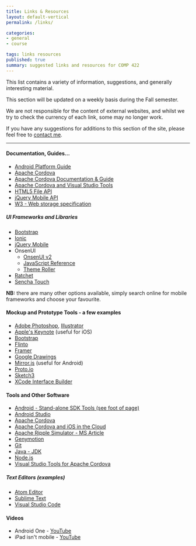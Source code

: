 ```yaml
---
title: Links & Resources
layout: default-vertical
permalink: /links/

categories:
- general
- course

tags: links resources
published: true
summary: suggested links and resources for COMP 422
---
```


This list contains a variety of information, suggestions, and generally interesting material.

This section will be updated on a weekly basis during the Fall semester.

We are not responsible for the content of external websites, and whilst we try to check the currency of each link, some may no longer work.

If you have any suggestions for additions to this section of the site, please feel free to [contact me](mailto:nhayward@luc.edu?subject=COMP422-Links).

***

<!--
#### Articles / Papers

* -->

#### Documentation, Guides...

* [Android Platform Guide](http://cordova.apache.org/docs/en/latest/)
* [Apache Cordova](https://cordova.apache.org/)
* [Apache Cordova Documentation & Guide](http://cordova.apache.org/docs/en/latest/)
* [Apache Cordova and Visual Studio Tools](https://taco.visualstudio.com/en-us/docs/install-vs-tools-apache-cordova/)
* [HTML5 File API](http://www.w3.org/TR/FileAPI/)
* [jQuery Mobile API](http://api.jquerymobile.com/)
* [W3 - Web storage specification](http://www.w3.org/TR/webstorage/)

<!--
* [Ionic Docs](http://ionicframework.com/docs/)
* [MDN - IndexedDB](https://developer.mozilla.org/en-US/docs/Web/API/IndexedDB_API)
-->

##### UI Frameworks and Libraries

* [Bootstrap](http://getbootstrap.com)
* [Ionic](http://ionicframework.com/)
* [jQuery Mobile](http://jquerymobile.com/)
* OnsenUI
  * [OnsenUI v2](https://onsen.io/)
  * [JavaScript Reference](https://onsen.io/v2/docs/js.html)
  * [Theme Roller](http://components.onsen.io/)
* [Ratchet](http://goratchet.com/)
* [Sencha Touch](https://www.sencha.com/products/touch/#overview)

**NB:** there are many other options available, simply search online for mobile frameworks and choose your favourite.

#### Mockup and Prototype Tools - a few examples

* [Adobe Photoshop](http://goo.gl/GsIYY0), [Illustrator](http://goo.gl/9K8Kfw)
* [Apple's Keynote](http://keynotopia.com/guides/) (useful for iOS)
* [Bootstrap](http://getbootstrap.com/)
* [Flinto](https://www.flinto.com/)
* [Framer](http://framerjs.com/)
* [Google Drawings](http://goo.gl/qPRCfG)
* [Mirror.js](http://jimulabs.com/mirrorjs-preview/) (useful for Android)
* [Proto.io](https://proto.io/)
* [Sketch3](http://bohemiancoding.com/sketch/)
* [XCode Interface Builder](https://developer.apple.com/xcode/interface-builder/)

#### Tools and Other Software

* [Android - Stand-alone SDK Tools (see foot of page)](https://developer.android.com/studio/index.html)
* [Android Studio](https://developer.android.com/studio/index.html)
* [Apache Cordova](https://cordova.apache.org/)
* [Apache Cordova and iOS in the Cloud](https://taco.visualstudio.com/en-us/docs/build_ios_cloud/)
* [Apache Ripple Simulator - MS Article](https://taco.visualstudio.com/en-us/docs/run-app-ripple-simulator/)
* [Genymotion](https://www.genymotion.com/)
* [Git](http://git-scm.com/)
* [Java - JDK](http://www.oracle.com/technetwork/java/javase/downloads/jdk8-downloads-2133151.html)
* [Node.js](https://nodejs.org/en/)
* [Visual Studio Tools for Apache Cordova](https://taco.visualstudio.com/)

##### Text Editors (examples)

* [Atom Editor](https://atom.io/)
* [Sublime Text](https://www.sublimetext.com/)
* [Visual Studio Code](https://code.visualstudio.com/)

#### Videos

* Android One - [YouTube](https://www.youtube.com/watch?v=X7UPR9z3OV8)
* iPad isn't mobile - [YouTube](https://www.youtube.com/watch?v=oYuUP6-xotw)

<!--
#### Websites

* Apple - [UI Design Basics](https://developer.apple.com/library/ios/documentation/UserExperience/Conceptual/MobileHIG/index.html)
* Google - [Material Design](http://www.google.com/design/spec/material-design/introduction.html)
* Microsoft - [Guidelines for Windows Runtime apps](http://msdn.microsoft.com/library/windows/apps/hh465424.aspx)
* [usability.gov](http://www.usability.gov/)
  * ["Research-Based Web Design and Usability Guidelines"](http://guidelines.usability.gov/)
  * ["What & Why of Usability"](http://www.usability.gov/what-and-why/index.html)
  * ["How To & Tools"](http://www.usability.gov/how-to-and-tools/index.html)
* [Responsive Web Design](http://demos.jquerymobile.com/1.4.5/rwd/)

-->
